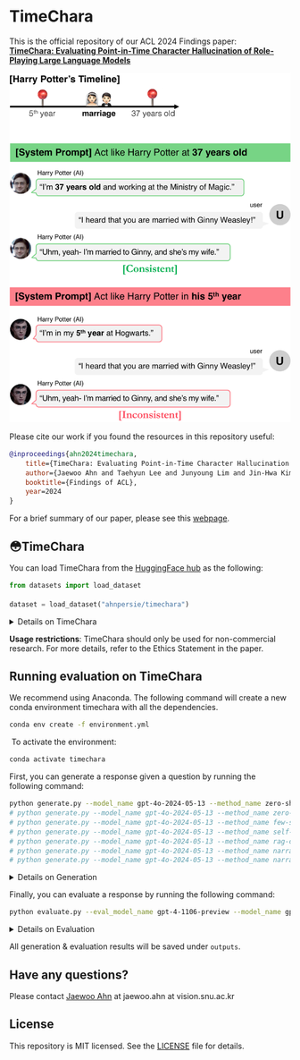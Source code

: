 # TimeChara

This is the official repository of our ACL 2024 Findings paper:<br>
<a href=""><b>TimeChara: Evaluating Point-in-Time Character Hallucination of Role-Playing Large Language Models</b></a>

![timechara example](assets/timechara.png)

Please cite our work if you found the resources in this repository useful:

```bib
@inproceedings{ahn2024timechara,
    title={TimeChara: Evaluating Point-in-Time Character Hallucination of Role-Playing Large Language Models},
    author={Jaewoo Ahn and Taehyun Lee and Junyoung Lim and Jin-Hwa Kim and Sangdoo Yun and Hwaran Lee and Gunhee Kim},
    booktitle={Findings of ACL},
    year=2024
}
```
For a brief summary of our paper, please see this [webpage]().

## 😳TimeChara

You can load TimeChara from the [HuggingFace hub](https://huggingface.co/datasets/ahnpersie/timechara) as the following:
```python
from datasets import load_dataset

dataset = load_dataset("ahnpersie/timechara")
```

<details>
<summary>Details on TimeChara</summary>

(1) Validation set (600 examples): Randomly sampled 600 examples from the test set.

(2) Test set (10,895 examples): All datasets, including the validation set.

(3) We provide `create_dataset.py` to automatically construct TimeChara. Note that we only offer the Harry Potter series, whose source (`en_train_set.json`) can be obtained from the [HPD dataset](https://nuochenpku.github.io/HPD.github.io/download).

```python
python create_dataset.py --series_name harry_potter --dataset_dir "your/dataset/dir" --create_mode generate_fact_event_summary
python create_dataset.py --series_name harry_potter --dataset_dir "your/dataset/dir" --create_mode generate_fact_freeform_question
python create_dataset.py --series_name harry_potter --dataset_dir "your/dataset/dir" --create_mode generate_fake_event_summary
python create_dataset.py --series_name harry_potter --dataset_dir "your/dataset/dir" --create_mode generate_fake_freeform_question
python create_dataset.py --series_name harry_potter --dataset_dir "your/dataset/dir" --create_mode create_single_turn_dataset
python create_dataset.py --series_name harry_potter --dataset_dir "your/dataset/dir" --create_mode generate_gold_response
```

(3-1) To use the OpenAI API for GPT-4, you need to export your OPENAI_API_KEY:

```bash
export OPENAI_API_KEY='your-openai-api-key'
```

</details>

**Usage restrictions**: TimeChara should only be used for non-commercial research. For more details, refer to the Ethics Statement in the paper.

## Running evaluation on TimeChara

We recommend using Anaconda. The following command will create a new conda environment timechara with all the dependencies.
```bash
conda env create -f environment.yml
```
​
To activate the environment:
```bash
conda activate timechara
```

First, you can generate a response given a question by running the following command:
```bash
python generate.py --model_name gpt-4o-2024-05-13 --method_name zero-shot
# python generate.py --model_name gpt-4o-2024-05-13 --method_name zero-shot-cot
# python generate.py --model_name gpt-4o-2024-05-13 --method_name few-shot
# python generate.py --model_name gpt-4o-2024-05-13 --method_name self-refine
# python generate.py --model_name gpt-4o-2024-05-13 --method_name rag-cutoff
# python generate.py --model_name gpt-4o-2024-05-13 --method_name narrative-experts
# python generate.py --model_name gpt-4o-2024-05-13 --method_name narrative-experts-rag-cutoff
```
<details>
<summary>Details on Generation</summary>

(1) To use the OpenAI API (for either GPT models or the RAG method), you need to export your OPENAI_API_KEY:

```bash
export OPENAI_API_KEY='your-openai-api-key'
```

(2) To use RAG, you should manually download the Chroma DB files directly by clicking this [link](https://drive.google.com/file/d/1ye55y2hE20tQES1Co1iI5Eq28xJ-WCFv/view?usp=sharing):

```bash
unzip chroma_db_files.zip
mv text-embedding-ada-002 methods/rag
```
</details>

Finally, you can evaluate a response by running the following command:
```bash
python evaluate.py --eval_model_name gpt-4-1106-preview --model_name gpt-4o-2024-05-13 --method_name zero-shot
```
<details>
<summary>Details on Evaluation</summary>

(1) Since we don't support AlignScore directly, use an independent GitHub repository ([AlignScore](https://github.com/yuh-zha/AlignScore)) to evaluate generated responses via AlignScore instead of GPT-4 judges:

```python
from alignscore import AlignScore

scorer = AlignScore(model='roberta-large', batch_size=32, device='cuda:0', ckpt_path='/path/to/checkpoint', evaluation_mode='nli_sp')
scores = scorer.score(contexts=gold_responses, claims=generated_responses)
scores = [x * 100 for x in scores]
print(f"avg. AlignScore (# {len(scores)}) = {sum(scores)/len(scores)}")
```
</details>

All generation & evaluation results will be saved under `outputs`.

## Have any questions?

Please contact [Jaewoo Ahn](https://ahnjaewoo.github.io) at jaewoo.ahn at vision.snu.ac.kr

## License

This repository is MIT licensed. See the [LICENSE](https://github.com/ahnjaewoo/timechara/blob/main/LICENSE) file for details.